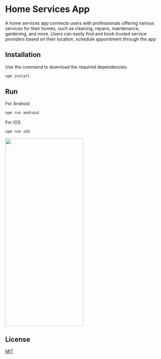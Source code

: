 # Home Services App

A home services app connects users with professionals offering various services for their homes, such as cleaning, repairs, maintenance, gardening, and more. Users can easily find and book trusted service providers based on their location, schedule appointment through the app

## Installation

Use the command to download the required dependencies.

```bash
npm install
```

## Run

For Android

```bash
npm run android
```
For IOS
```bash
npm run iOS
```

<img src="https://github.com/prathameshchavan27/home-services-app-react-native/blob/master/screenshots/Screenshot%202024-03-30%20at%2012.20.18%E2%80%AFPM.png?raw=true" width="250" height="600"/>


## License

[MIT](https://choosealicense.com/licenses/mit/)
